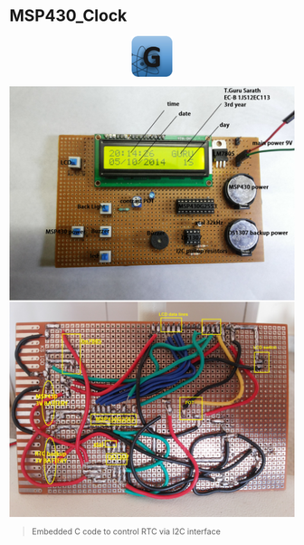 # MSP430_Clock

<p align="center">
  <a href="https://www.linkedin.com/in/guru-sarath-t-4ab648131/">
    <img src="https://github.com/gurusarath1/Snippets/blob/master/GitHubLogo_G_iconSize.png" alt="Guru Sarath T" width="72" height="72">
  </a>
</p>

<img src="https://github.com/gurusarath1/MSP430_Clock/blob/master/%23FRONT%20PANEL.jpg" alt="Guru Sarath T">
<img src="https://github.com/gurusarath1/MSP430_Clock/blob/master/%23BACK%20side.jpg" alt="Guru Sarath T">

> Embedded C code to control RTC via I2C interface
